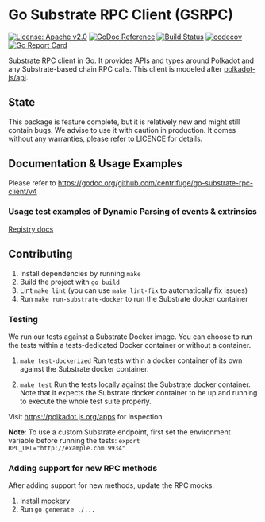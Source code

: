 # Go Substrate RPC Client (GSRPC)

[![License: Apache v2.0](https://img.shields.io/badge/License-Apache%202.0-blue.svg)](https://opensource.org/licenses/Apache-2.0)
[![GoDoc Reference](https://godoc.org/github.com/centrifuge/go-substrate-rpc-client?status.svg)](https://godoc.org/github.com/centrifuge/go-substrate-rpc-client)
[![Build Status](https://travis-ci.com/centrifuge/go-substrate-rpc-client.svg?branch=master)](https://travis-ci.com/centrifuge/go-substrate-rpc-client)
[![codecov](https://codecov.io/gh/centrifuge/go-substrate-rpc-client/branch/master/graph/badge.svg)](https://codecov.io/gh/centrifuge/go-substrate-rpc-client)
[![Go Report Card](https://goreportcard.com/badge/github.com/centrifuge/go-substrate-rpc-client)](https://goreportcard.com/report/github.com/centrifuge/go-substrate-rpc-client)

Substrate RPC client in Go. It provides APIs and types around Polkadot and any Substrate-based chain RPC calls.
This client is modeled after [polkadot-js/api](https://github.com/polkadot-js/api).

## State

This package is feature complete, but it is relatively new and might still contain bugs. We advise to use it with caution in production. It comes without any warranties, please refer to LICENCE for details.

## Documentation & Usage Examples

Please refer to https://godoc.org/github.com/centrifuge/go-substrate-rpc-client/v4

### Usage test examples of Dynamic Parsing of events & extrinsics
[Registry docs](registry/REGISTRY.md)
## Contributing

1. Install dependencies by running `make`
2. Build the project with `go build`
3. Lint `make lint` (you can use `make lint-fix` to automatically fix issues)
4. Run `make run-substrate-docker` to run the Substrate docker container

### Testing

We run our tests against a Substrate Docker image. You can choose to run
the tests within a tests-dedicated Docker container or without a container.

1. `make test-dockerized`
    Run tests within a docker container of its own against the Substrate docker container.

2. `make test`
    Run the tests locally against the Substrate docker container. Note that it expects the
    Substrate docker container to be up and running to execute the whole test suite properly.


Visit https://polkadot.js.org/apps for inspection

**Note**: To use a custom Substrate endpoint, first set the environment variable before running the tests:
`export RPC_URL="http://example.com:9934"`

### Adding support for new RPC methods

After adding support for new methods, update the RPC mocks.

1. Install [mockery](https://github.com/vektra/mockery)
2. Run `go generate ./...`
